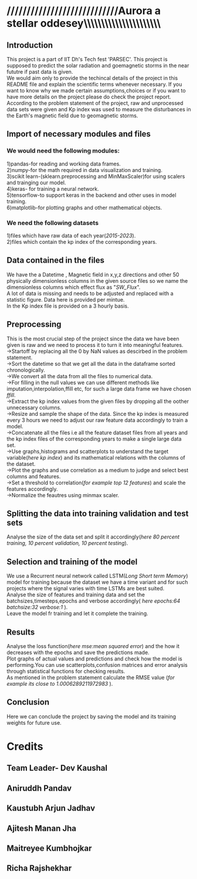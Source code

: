# ////////////////////////////Aurora a stellar oddesey\\\\\\\\\\\\\\\\\\\\\\\\\\\\\\\\\\\\\\\\\\\

## Introduction
This project is a part of IIT Dh's Tech fest 'PARSEC'. This project is supposed to predict the solar radiation and goemagnetic storms in the near fututre if past data is given.<br>
We would aim only to provide the techincal details of the project in this README file and explain the scientific terms whenever necessary. If you want to know why we made certain assumptions,choices or if you want to have more details on the project please do check the project report. <br>
According to the problem statement of the project, raw and unprocessed data sets were given and Kp index was used to measure the disturbances in the Earth's magnetic field due to geomagnetic storms.<br>

## Import of necessary modules and files
### We would need the following modules:<br>
1)pandas-for reading and working data frames.<br>
2)numpy-for the math required in data visualization and training.<br>
3)scikit learn-(sklearn.preprocessing and MinMaxScaler)for using scalers and trainging our model.<br>
4)keras- for training a neural network.<br>
5)tensorflow-to support keras in the backend and other uses in model training.<br>
6)matplotlib-for plotting graphs and other mathematical objects.<br>
### We need the following datasets
1)files which have raw data of each year(<i>2015-2023</i>).<br>
2)files which contain the kp index of the corresponding years.<br>

## Data contained in the files
We have the a Datetime , Magnetic field in x,y,z directions and other 50 physically dimensionless columns in the given source files so we name the dimensionless columns which effect flux as "<i>SW_Flux</i>".<br>
A lot of data is missing and needs to be adjusted and replaced with a statistic figure. Data here is provided per mintue.<br>
In the Kp index file is provided on a 3 hourly basis.<br>

## Preprocessing 
This is the most crucial step of the project since the data we have been given is raw and we need to process it to turn it into meaningful features.<br>
->Startoff by replacing all the 0 by NaN values as descirbed in the problem statement.<br>
->Sort the datetime so that we get all the data in the dataframe sorted chronologically.<br>
->We convert all the data from all the files to numerical data.<br>
->For filling in the null values we can use different methods like imputation,interpolation,ffill etc, for such a large data frame we have chosen <i>ffill</i>.<br>
->Extract the kp index values from the given files by dropping all the oother unnecessary columns.<br>
->Resize and sample the shape of the data. Since the kp index is measured every 3 hours we need to adjust our raw feature data accordingly to train a model.<br>
->Concatenate all the files i.e all the feature dataset files from all years and the kp index files of the corresponding years to make a single large data set.<br>
->Use graphs,histograms and scatterplots to understand the target variable(<i>here kp index</i>) and its mathematical relations with the columns of the dataset.<br>
->Plot the graphs and use correlation as a medium to judge and select best columns and features. <br>
->Set a threshold to correlation(<i>for example top 12 features</i>) and scale the features accordingly.<br>
->Normalize the feautres using minmax scaler.<br>

## Splitting the data into training validation and test sets
Analyse the size of the data set and split it accordingly(<i>here 80 percent training, 10 percent validation, 10 percent testing</i>).<br>

## Selection and training of the model
We use a Recurrent neural network called LSTM(<i>Long Short term Memory</i>) model for training because the dataset we have a time variant and for such projects where the signal varies with time LSTMs are best suited.<br>
Analyse the size of features and training data and set the batchsizes,timesteps,epochs and verbose accordingly(<i> here epochs:64 batchsize:32 verbose:1 </i>).<br> 
Leave the model fr training and let it complete the training.<br>

## Results 
Analyse the loss function(<i>here mse:mean squared error</i>) and the how it decreases with the epochs and save the predictions made.<br>
Plot graphs of actual values and predictions and check how the model is performing.You can use scatterplots,confusion matrices and error analysis through statistical functions for checking results. <br>
As mentioned in the problem statement calculate the RMSE value (<i>for example its close to 1.0006289211972983 </i>).<br>

## Conclusion
Here we can conclude the project by saving the model and its training weights for future use. 

# Credits
## Team Leader- Dev Kaushal
## Aniruddh Pandav
## Kaustubh Arjun Jadhav
## Ajitesh Manan Jha
## Maitreyee Kumbhojkar
## Richa Rajshekhar

